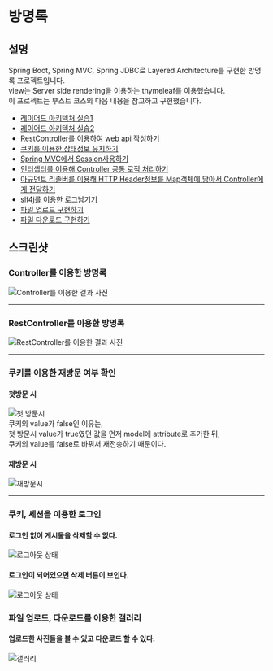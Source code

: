 # 방명록

## 설명
Spring Boot, Spring MVC, Spring JDBC로 Layered Architecture를 구현한 방명록 프로젝트입니다.<br>
view는 Server side rendering을 이용하는 thymeleaf를 이용했습니다.<br>
이 프로젝트는 부스트 코스의 다음 내용을 참고하고 구현했습니다.
* [레이어드 아키텍처 실습1](https://www.edwith.org/boostcourse-web/lecture/16767/)
* [레이어드 아키텍처 실습2](https://www.edwith.org/boostcourse-web/lecture/16772/)
* [RestController를 이용하여 web api 작성하기](https://www.edwith.org/boostcourse-web/lecture/16774/)
* [쿠키를 이용한 상태정보 유지하기](https://www.edwith.org/boostcourse-web/lecture/16800/)
* [Spring MVC에서 Session사용하기](https://www.edwith.org/boostcourse-web/lecture/16803/)
* [인터셉터를 이용해 Controller 공통 로직 처리하기](https://www.edwith.org/boostcourse-web/lecture/16805/)
* [아규먼트 리졸버를 이용해 HTTP Header정보를 Map객체에 담아서 Controller에게 전달하기](https://www.edwith.org/boostcourse-web/lecture/16807/)
* [slf4j를 이용한 로그남기기](https://www.edwith.org/boostcourse-web/lecture/16815/)
* [파일 업로드 구현하기](https://www.edwith.org/boostcourse-web/lecture/16817/)
* [파일 다운로드 구현하기](https://www.edwith.org/boostcourse-web/lecture/16818/)
## 스크린샷

### Controller를 이용한 방명록
<img src="./screenshot/controller_screenshot.png" alt="Controller를 이용한 결과 사진"></img>

<hr />

### RestController를 이용한 방명록
<img src="./screenshot/restcontroller_screenshot.png" alt="RestController를 이용한 결과 사진"></img>

<hr />

### 쿠키를 이용한 재방문 여부 확인
#### 첫방문 시
<img src="./screenshot/visitfirst.png" alt="첫 방문시"></img><br>
쿠키의 value가 false인 이유는,<br> 첫 방문시 value가 true였던 값을 먼저 model에 attribute로 추가한 뒤,<br>
쿠키의 value를 false로 바꿔서 재전송하기 때문이다.

#### 재방문 시 
<img src="./screenshot/visitagain.png" alt="재방문시"></img>

<hr />

### 쿠키, 세션을 이용한 로그인
#### 로그인 없이 게시물을 삭제할 수 없다.
<img src="./screenshot/logout.png" alt="로그아웃 상태"></img>

#### 로그인이 되어있으면 삭제 버튼이 보인다.
<img src="./screenshot/login.png" alt="로그아웃 상태"></img>

### 파일 업로드, 다운로드를 이용한 갤러리
#### 업로드한 사진들을 볼 수 있고 다운로드 할 수 있다.
<img src="./screenshot/gallery.png" alt="갤러리"></img>